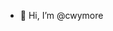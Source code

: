 - 👋 Hi, I’m @cwymore


<!---
cwymore/cwymore is a ✨ special ✨ repository because its `README.md` (this file) appears on your GitHub profile.
You can click the Preview link to take a look at your changes.
--->
